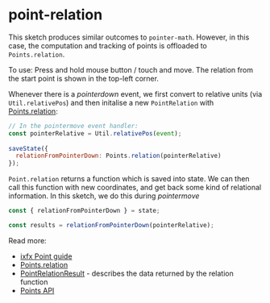 # point-relation

This sketch produces similar outcomes to `pointer-math`. However, in this case, the computation and tracking of points is offloaded to `Points.relation`.

To use: Press and hold mouse button / touch and move. The relation from the start point is shown in the top-left corner.

Whenever there is a _pointerdown_ event, we first convert to relative units (via `Util.relativePos`) and then initalise a new `PointRelation` with [Points.relation](https://api.ixfx.fun/_ixfx/geometry/Points/relation/):

```js
// In the pointermove event handler:
const pointerRelative = Util.relativePos(event);
 
saveState({ 
  relationFromPointerDown: Points.relation(pointerRelative) 
});
```

`Point.relation` returns a function which is saved into state. We can then call this function with new coordinates, and get back some kind of relational information. In this sketch, we do this during _pointermove_

```js
const { relationFromPointerDown } = state;

const results = relationFromPointerDown(pointerRelative);
```


Read more:
* [ixfx Point guide](https://ixfx.fun/geometry/points/)
* [Points.relation](https://api.ixfx.fun/_ixfx/geometry/Points/relation/)
* [PointRelationResult](https://api.ixfx.fun/_ixfx/geometry/PointRelationResult/) - describes the data returned by the relation function
* [Points API](https://api.ixfx.fun/_ixfx/geometry/Points/)